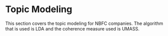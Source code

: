 # Topic Modeling

This section covers the topic modeling for NBFC companies. The algorithm that is used is LDA and the coherence measure used is UMASS.


